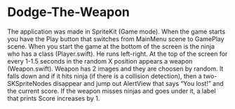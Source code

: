 # Dodge-The-Weapon
The application was made in SpriteKit (Game mode). When the game starts you have the Play button that switches from MainMenu scene to GamePlay scene. When you start the game at the bottom of the screen is the ninja who has a class (Player.swift). He runs left-right. At the top of the screen for every 1-1.5 seconds in the random X position  appears a weapon (Weapon.swift). Weapon has 2 images and they are choosen by random. It falls down and if it hits ninja (if there is a collision detection), then a two-SKSpriteNodes disappear and jump out AlertView that says “You lost!” and the current score. If the weapon misses ninjas and goes under it, a label that prints Score increases by 1.
